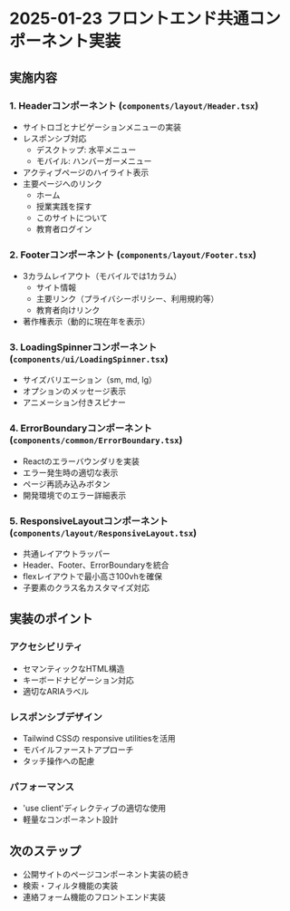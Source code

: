 # 2025-01-23 フロントエンド共通コンポーネント実装

## 実施内容

### 1. Headerコンポーネント (`components/layout/Header.tsx`)
- サイトロゴとナビゲーションメニューの実装
- レスポンシブ対応
  - デスクトップ: 水平メニュー
  - モバイル: ハンバーガーメニュー
- アクティブページのハイライト表示
- 主要ページへのリンク
  - ホーム
  - 授業実践を探す
  - このサイトについて
  - 教育者ログイン

### 2. Footerコンポーネント (`components/layout/Footer.tsx`)
- 3カラムレイアウト（モバイルでは1カラム）
  - サイト情報
  - 主要リンク（プライバシーポリシー、利用規約等）
  - 教育者向けリンク
- 著作権表示（動的に現在年を表示）

### 3. LoadingSpinnerコンポーネント (`components/ui/LoadingSpinner.tsx`)
- サイズバリエーション（sm, md, lg）
- オプションのメッセージ表示
- アニメーション付きスピナー

### 4. ErrorBoundaryコンポーネント (`components/common/ErrorBoundary.tsx`)
- Reactのエラーバウンダリを実装
- エラー発生時の適切な表示
- ページ再読み込みボタン
- 開発環境でのエラー詳細表示

### 5. ResponsiveLayoutコンポーネント (`components/layout/ResponsiveLayout.tsx`)
- 共通レイアウトラッパー
- Header、Footer、ErrorBoundaryを統合
- flexレイアウトで最小高さ100vhを確保
- 子要素のクラス名カスタマイズ対応

## 実装のポイント

### アクセシビリティ
- セマンティックなHTML構造
- キーボードナビゲーション対応
- 適切なARIAラベル

### レスポンシブデザイン
- Tailwind CSSの responsive utilitiesを活用
- モバイルファーストアプローチ
- タッチ操作への配慮

### パフォーマンス
- 'use client'ディレクティブの適切な使用
- 軽量なコンポーネント設計

## 次のステップ
- 公開サイトのページコンポーネント実装の続き
- 検索・フィルタ機能の実装
- 連絡フォーム機能のフロントエンド実装